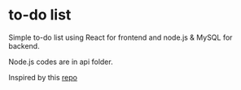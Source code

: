 # to-do list

Simple to-do list using React for frontend and node.js & MySQL for backend.

Node.js codes are in api folder.

Inspired by this [repo](https://github.com/Hesammousavi/todos-react)
 
